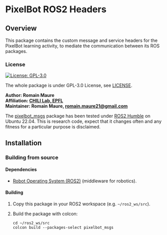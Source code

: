 # PixelBot ROS2 Headers

## Overview

This package contains the custom message and service headers for the PixelBot learning activity, to mediate the communication between its ROS packages. 

### License

[![License: GPL-3.0](https://img.shields.io/badge/license-GPLv3-blue)](https://www.gnu.org/licenses/gpl-3.0.en.html)

The whole package is under GPL-3.0 License, see [LICENSE](https://github.com/RomainMaure/PixelBot/blob/pixelbot_v2/LICENSE).

**Author: Romain Maure<br />
Affiliation: [CHILI Lab, EPFL](https://www.epfl.ch/labs/chili/)<br />
Maintainer: Romain Maure, romain.maure21@gmail.com**

The [pixelbot_msgs](https://github.com/RomainMaure/PixelBot/tree/pixelbot_v2/src/pixelbot_msgs) package has been tested under [ROS2 Humble](https://docs.ros.org/en/humble/index.html) on Ubuntu 22.04.
This is research code, expect that it changes often and any fitness for a particular purpose is disclaimed.


## Installation

### Building from source

#### Dependencies

- [Robot Operating System (ROS2)](https://docs.ros.org/en/humble/index.html) (middleware for robotics).

#### Building

1) Copy this package in your ROS2 workspace (e.g. `~/ros2_ws/src`).

2) Build the package with colcon:
    ```
    cd ~/ros2_ws/src
    colcon build --packages-select pixelbot_msgs
    ```
